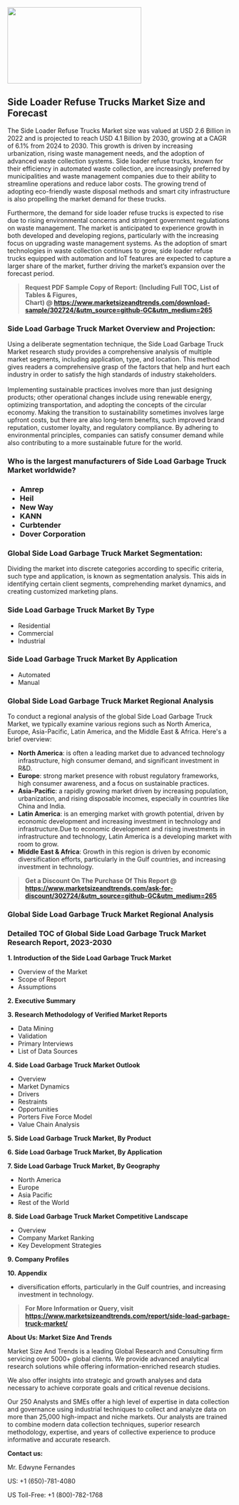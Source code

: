 <p><img class="alignnone size-medium wp-image-20088" src="https://ffe5etoiles.com/wp-content/uploads/2024/12/MST1-300x171.png" alt="" width="300" height="171" /></p><h2>Side Loader Refuse Trucks Market Size and Forecast</h2><p>The Side Loader Refuse Trucks Market size was valued at USD 2.6 Billion in 2022 and is projected to reach USD 4.1 Billion by 2030, growing at a CAGR of 6.1% from 2024 to 2030. This growth is driven by increasing urbanization, rising waste management needs, and the adoption of advanced waste collection systems. Side loader refuse trucks, known for their efficiency in automated waste collection, are increasingly preferred by municipalities and waste management companies due to their ability to streamline operations and reduce labor costs. The growing trend of adopting eco-friendly waste disposal methods and smart city infrastructure is also propelling the market demand for these trucks.</p><p>Furthermore, the demand for side loader refuse trucks is expected to rise due to rising environmental concerns and stringent government regulations on waste management. The market is anticipated to experience growth in both developed and developing regions, particularly with the increasing focus on upgrading waste management systems. As the adoption of smart technologies in waste collection continues to grow, side loader refuse trucks equipped with automation and IoT features are expected to capture a larger share of the market, further driving the market’s expansion over the forecast period.</p></p><blockquote id="" class=""><strong>Request PDF Sample Copy of Report: (Including Full TOC, List of Tables &amp; Figures, Chart)&nbsp;@&nbsp;<strong><a href="https://www.marketsizeandtrends.com/download-sample/302724/&utm_source=github-GC&utm_medium=265" target="_blank">https://www.marketsizeandtrends.com/download-sample/302724/&utm_source=github-GC&utm_medium=265</a></strong></strong></blockquote><h3 id="" class="">Side Load Garbage Truck Market&nbsp;Overview and Projection:</h3><p id="" class="">Using a deliberate segmentation technique, the Side Load Garbage Truck Market research study provides a comprehensive analysis of multiple market segments, including application, type, and location. This method gives readers a comprehensive grasp of the factors that help and hurt each industry in order to satisfy the high standards of industry stakeholders. <br /> <br />Implementing sustainable practices involves more than just designing products; other operational changes include using renewable energy, optimizing transportation, and adopting the concepts of the circular economy. Making the transition to sustainability sometimes involves large upfront costs, but there are also long-term benefits, such improved brand reputation, customer loyalty, and regulatory compliance. By adhering to environmental principles, companies can satisfy consumer demand while also contributing to a more sustainable future for the world.</p><h3 id="" class="">Who is the largest manufacturers of&nbsp;Side Load Garbage Truck Market worldwide?</h3><h3 class=""><p><ul><li>Amrep </li><li> Heil </li><li> New Way </li><li> KANN </li><li> Curbtender </li><li> Dover Corporation</li></ul></p></h3><h3 id="" class="">Global&nbsp;Side Load Garbage Truck Market Segmentation:</h3><p id="" class="">Dividing the market into discrete categories according to specific criteria, such type and application, is known as segmentation analysis. This aids in identifying certain client segments, comprehending market dynamics, and creating customized marketing plans.</p><h3 id="" class="">Side Load Garbage Truck Market&nbsp;By Type</h3><p><p><ul><li>Residential</li><li> Commercial</li><li> Industrial</p></li></ul></p></p><h3 id="" class="">Side Load Garbage Truck Market&nbsp;By Application</h3><p class=""><p><ul><li>Automated</li><li> Manual</li></ul></p></p><h3 id="" class="">Global Side Load Garbage Truck Market Regional Analysis</h3><p id="" class="">To conduct a regional analysis of the global Side Load Garbage Truck Market, we typically examine various regions such as North America, Europe, Asia-Pacific, Latin America, and the Middle East &amp; Africa. Here's a brief overview:</p><ul><li><strong>North America</strong>: is often a leading market due to advanced technology infrastructure, high consumer demand, and significant investment in R&amp;D.</li><li><strong>Europe</strong>: strong market presence with robust regulatory frameworks, high consumer awareness, and a focus on sustainable practices.</li><li><strong>Asia-Pacific</strong>: a rapidly growing market driven by increasing population, urbanization, and rising disposable incomes, especially in countries like China and India.</li><li><strong>Latin America</strong>: is an emerging market with growth potential, driven by economic development and increasing investment in technology and infrastructure.Due to economic development and rising investments in infrastructure and technology, Latin America is a developing market with room to grow.</li><li><strong>Middle East &amp; Africa</strong>: Growth in this region is driven by economic diversification efforts, particularly in the Gulf countries, and increasing investment in technology.</li></ul><blockquote id="" class=""><strong>Get a Discount On The Purchase Of This Report @ <strong><a href="https://www.marketsizeandtrends.com/ask-for-discount/302724/&utm_source=github-GC&utm_medium=265" target="_blank">https://www.marketsizeandtrends.com/ask-for-discount/302724/&utm_source=github-GC&utm_medium=265</a></strong></strong></blockquote><h3 id="" class="">Global Side Load Garbage Truck Market Regional Analysis</h3><h3 id="" class="">Detailed TOC of Global Side Load Garbage Truck Market Research Report, 2023-2030</h3><p id="" class=""><strong>1. Introduction of the Side Load Garbage Truck Market</strong></p><ul><li>Overview of the Market</li><li>Scope of Report</li><li>Assumptions</li></ul><p id="" class=""><strong>2. Executive Summary</strong></p><p id="" class=""><strong>3. Research Methodology of Verified Market Reports</strong></p><ul><li>Data Mining</li><li>Validation</li><li>Primary Interviews</li><li>List of Data Sources</li></ul><p id="" class=""><strong>4. Side Load Garbage Truck Market Outlook</strong></p><ul><li>Overview</li><li>Market Dynamics</li><li>Drivers</li><li>Restraints</li><li>Opportunities</li><li>Porters Five Force Model</li><li>Value Chain Analysis</li></ul><p id="" class=""><strong>5. Side Load Garbage Truck Market, By Product</strong></p><p id="" class=""><strong>6. Side Load Garbage Truck Market, By Application</strong></p><p id="" class=""><strong>7. Side Load Garbage Truck Market, By Geography</strong></p><ul><li>North America</li><li>Europe</li><li>Asia Pacific</li><li>Rest of the World</li></ul><p id="" class=""><strong>8. Side Load Garbage Truck Market Competitive Landscape</strong></p><ul><li>Overview</li><li>Company Market Ranking</li><li>Key Development Strategies</li></ul><p id="" class=""><strong>9. Company Profiles</strong></p><p id="" class=""><strong>10. Appendix</strong></p><ul><li>diversification efforts, particularly in the Gulf countries, and increasing investment in technology.</li></ul><blockquote id="" class=""><strong>For More Information or Query, visit <strong><strong><a href="https://www.marketsizeandtrends.com/report/side-load-garbage-truck-market/" target="_blank">https://www.marketsizeandtrends.com/report/side-load-garbage-truck-market/</a></strong></strong></strong></blockquote><p id="" class=""><strong>About Us: Market Size And Trends</strong></p><p id="" class="">Market Size And Trends is a leading Global Research and Consulting firm servicing over 5000+ global clients. We provide advanced analytical research solutions while offering information-enriched research studies.</p><p id="" class="">We also offer insights into strategic and growth analyses and data necessary to achieve corporate goals and critical revenue decisions.</p><p id="" class="">Our 250 Analysts and SMEs offer a high level of expertise in data collection and governance using industrial techniques to collect and analyze data on more than 25,000 high-impact and niche markets. Our analysts are trained to combine modern data collection techniques, superior research methodology, expertise, and years of collective experience to produce informative and accurate research.</p><p id="" class=""><strong>Contact us:</strong></p><p id="" class="">Mr. Edwyne Fernandes</p><p id="" class="">US: +1 (650)-781-4080</p><p id="" class="">US Toll-Free: +1 (800)-782-1768</p>
